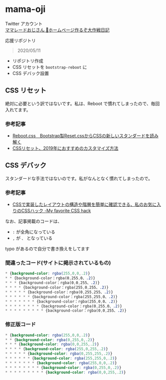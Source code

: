 # mama-oji


Twitter アカウント<br>
[ママレードおじさん 🍊ホームページ作るぞ大作戦日記](https://twitter.com/mikanojisan)


応援リポジトリ


> 2020/05/11

- リポジトリ作成
- CSS リセットを `bootstrap-reboot` に
- CSS デバック設置


## CSS リセット


絶対に必要という訳ではないです。私は、Reboot で慣れてしまったので、毎回入れてます。


### 参考記事

- [Reboot.css　Bootstrap製Reset.cssからCSSの新しいスタンダードを読み解く](https://goodpatch.com/blog/reboot-css/)
- [CSSリセット、2019年におすすめのカスタマイズ方法](https://coliss.com/articles/build-websites/operation/css/my-css-reset-by-ire.html)


## CSS デバック

スタンダードな手法ではないのです。私がなんとなく慣れてしまったので。


### 参考記事

- [CSSで実装したレイアウトの構造や階層を簡単に確認できる、私のお気に入りのCSSハック -My favorite CSS hack](https://coliss.com/articles/build-websites/operation/css/my-favorite-css-hack-by-gajus.html)


なお、記事掲載のコードは、

- `:` が全角になっている
- `,` が `、` となっている

typo があるので自分で書き換えをしてます

### 間違ったコード(サイトに掲示されているもの)

``` mistake.css
* {background-color: rgba(255,0,0,.2)}
* * {background-color：rgba(0,255,0、.2)}
* * * {background-color：rgba(0,0,255、.2)}
* * * * {background-color：rgba(255,0,255、.2)}
* * * * * {background-color：rgba(0,255,255、.2)}
* * * * * * {background-color：rgba(255,255,0、.2)}
* * * * * * * {background-color：rgba(255,0,0、.2)}
* * * * * * * * {background-color：rgba(0,255,0、.2)}
* * * * * * * * * {background-color：rgba(0,0,255、.2)}
```

### 修正版コード

``` fix.css
* {background-color: rgba(255,0,0,.2)}
* * {background-color: rgba(0,255,0,.2)}
* * * {background-color: rgba(0,0,255,.2)}
* * * * {background-color: rgba(255,0,255,.2)}
* * * * * {background-color: rgba(0,255,255,.2)}
* * * * * * {background-color: rgba(255,255,0,.2)}
* * * * * * * {background-color: rgba(255,0,0,.2)}
* * * * * * * * {background-color: rgba(0,255,0,.2)}
* * * * * * * * * {background-color: rgba(0,0,255,.2)}
```
